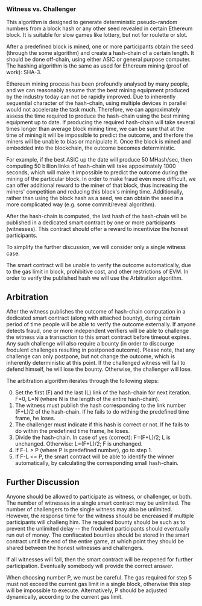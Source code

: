 ### Witness vs. Challenger

This algorithm is designed to generate deterministic pseudo-random numbers from a block hash or any other seed revealed in certain Ethereum block. It is suitable for slow games like lottery, but not for roulette or slot. 

After a predefined block is mined, one or more participants obtain the seed (through the some algorithm) and create a hash-chain of a certain length. It should be done off-chain, using either ASIC or general purpose computer. The hashing algorithm is the same as used for Ethereum mining (proof of work): SHA-3. 

Ethereum mining process has been profoundly analysed by many people, and we can reasonably assume that the best mining equipment produced by the industry today can not be rapidly improved. Due to inherently sequential character of the hash-chain, using multiple devices in parallel would not accelerate the task much. Therefore, we can approximately assess the time required to produce the hash-chain using the best mining equipment up to date. If producing the required hash-chain will take several times longer than average block mining time, we can be sure that at the time of mining it will be impossible to predict the outcome, and therfore the miners will be unable to bias or manipulate it. Once the block is mined and embedded into the blockchain, the outcome becomes deterministic.

For example, if the best ASIC up the date will produce 50 MHash/sec, then computing 50 billion links of hash-chain will take appoximately 1000 seconds, which will make it impossible to predict the outcome during the mining of the particular block. In order to make fraud even more difficult, we can offer additional reward to the miner of that block, thus increasing the miners' competition and reducing this block's mining time. Additionally, rather than using the block hash as a seed, we can obtain the seed in a more complicated way (e.g. some commit/reveal algorithm).

After the hash-chain is computed, the last hash of the hash-chain will be published in a dedicated smart contract by one or more participants (witnesses). This contract should offer a reward to incentivize the honest participants. 

To simplify the further discussion, we will consider only a single witness case. 

The smart contract will be unable to verify the outcome automatically, due to the gas limit in block, prohibitive cost, and other restrictions of EVM.  In order to verify the published hash we will use the Arbitration algorithm.

## Arbitration

After the witness publishes the outcome of hash-chain computation in a dedicated smart contract (along with attached bounty), during certain period of time people will be able to verify the outcome externally. If anyone detects fraud, one or more independent verifiers will be able to challenge the witness via a transaction to this smart contract before timeout expires. Any such challenge will also require a bounty (in order to discourge frodulent challenges resulting in postponed outcome). Please note, that any challenge can only postpone, but not change the outcome, which is inherently deterministic at this point. If the challenged witness will fail to defend himself, he will lose the bounty. Otherwise, the challenger will lose. 

The arbitration algorithm iterates through the following steps:

0. Set the first (F) and the last (L) link of the hash-chain for next iteration. F=0, L=N (where N is the length of the entire hash-chain).
1. The witness must publish the hash corresponding to the link number (F+L)/2 of the hash-chain. If he fails to do withing the predefined time frame, he loses.
2. The challenger must indicate if this hash is correct or not. If he fails to do within the predefined time frame, he loses.
3. Divide the hash-chain. In case of yes (correct): F=(F+L)/2; L is unchanged. Otherwise: L=(F+L)/2; F is unchanged.
4. If F-L > P (where P is predefined number), go to step 1. 
5. If F-L <= P, the smart contract will be able to identify the winner automatically, by calculating the corresponding small hash-chain.

## Further Discussion

Anyone should be allowed to participate as witness, or challenger, or both. The number of witnesses in a single smart contract may be unlimited. The number of challengers to the single witness may also be unlimited. However, the response time for the witness should be encreased if multiple participants will challeng him. The required bounty should be such as to prevent the unlimited delay -- the frodulent participants should eventually run out of money. The confiscated bounties should be stored in the smart contract untill the end of the entire game, at which point they should be shared between the honest witnesses and challengers.

If all witnesses will fail, then the smart contract will be reopened for further participation. Eventually somebody will provide the correct answer.

When choosing number P, we must be careful. The gas required for step 5 must not exceed the current gas limit in a single block, otherwise this step will be impossible to execute. Alternatively, P should be adjusted dynamically, according to the current gas limit.
